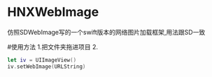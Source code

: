 # HNXWebImage
仿照SDWebImage写的一个swift版本的网络图片加载框架,用法跟SD一致


#使用方法
1.把文件夹拖进项目
2.
```swift
let iv = UIImageView()
iv.setWebImage(URLString)
```


